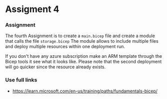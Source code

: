 # Assigment 4

### Assignment
The fourth Assignment is to create a `main.bicep` file and create a module that calls the file `storage.bicep` The module allows to include multiple files and deploy multiple resources within one deployment run.

If you don't have any azure subscription make an ARM template through the Bicep tools it see what it looks like. Please note that the second deployment will go quicker since the resource already exists.

### Use full links

- https://learn.microsoft.com/en-us/training/paths/fundamentals-bicep/